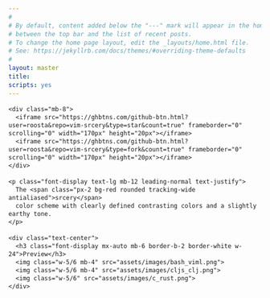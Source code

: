 ```yaml
---
#
# By default, content added below the "---" mark will appear in the home page
# between the top bar and the list of recent posts.
# To change the home page layout, edit the _layouts/home.html file.
# See: https://jekyllrb.com/docs/themes/#overriding-theme-defaults
#
layout: master
title:
scripts: yes
---
```


<main class="container mx-auto flex-grow w-5/6">
  <div class="flex flex-col items-center pt-16 pb-8">
    <div class="flex flex-row mb-8">
      <div class="w-6 m-1">
        <div class="h-24 bg-red"></div>
      </div>
      <div class="w-6 m-1">
        <div class="h-24 bg-brightred"></div>
      </div>
      <div class="w-6 m-1">
        <div class="h-24 bg-green"></div>
      </div>
      <div class="w-6 m-1">
        <div class="h-24 bg-brightgreen"></div>
      </div>
      <div class="w-6 m-1">
        <div class="h-24 bg-yellow"></div>
      </div>
      <div class="w-6 m-1">
        <div class="h-24 bg-brightyellow"></div>
      </div>
      <div class="w-6 m-1">
        <div class="h-24 bg-blue"></div>
      </div>
      <div class="w-6 m-1">
        <div class="h-24 bg-brightblue"></div>
      </div>
      <div class="w-6 m-1">
        <div class="h-24 bg-magenta"></div>
      </div>
      <div class="w-6 m-1">
        <div class="h-24 bg-brightmagenta"></div>
      </div>
      <div class="w-6 m-1">
        <div class="h-24 bg-cyan"></div>
      </div>
      <div class="w-6 m-1">
        <div class="h-24 bg-brightcyan"></div>
      </div>
    </div>

    <div class="mb-8">
      <iframe src="https://ghbtns.com/github-btn.html?user=roosta&repo=vim-srcery&type=star&count=true" frameborder="0" scrolling="0" width="170px" height="20px"></iframe>
      <iframe src="https://ghbtns.com/github-btn.html?user=roosta&repo=vim-srcery&type=fork&count=true" frameborder="0" scrolling="0" width="170px" height="20px"></iframe>
    </div>

    <p class="font-display text-lg mb-12 leading-normal text-justify">
      The <span class="px-2 bg-red rounded tracking-wide antialiased">srcery</span>
      color scheme with clearly defined contrasting colors and a slightly earthy tone.
    </p>

    <div class="text-center">
      <h3 class="font-display mx-auto mb-6 border-b-2 border-white w-24">Preview</h3>
      <img class="w-5/6 mb-4" src="assets/images/bash_viml.png">
      <img class="w-5/6 mb-4" src="assets/images/cljs_clj.png">
      <img class="w-5/6" src="assets/images/c_rust.png">
    </div>
  </div>
</main>
